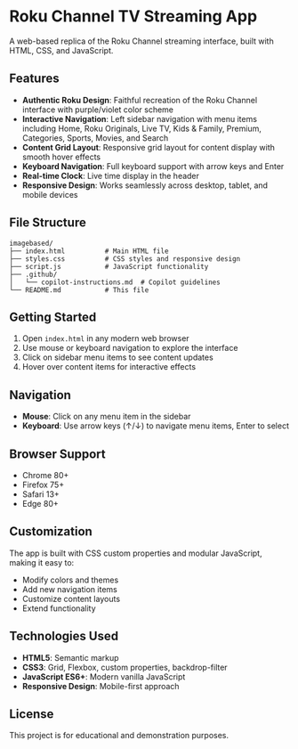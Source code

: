 # Roku Channel TV Streaming App

A web-based replica of the Roku Channel streaming interface, built with HTML, CSS, and JavaScript.

## Features

- **Authentic Roku Design**: Faithful recreation of the Roku Channel interface with purple/violet color scheme
- **Interactive Navigation**: Left sidebar navigation with menu items including Home, Roku Originals, Live TV, Kids & Family, Premium, Categories, Sports, Movies, and Search
- **Content Grid Layout**: Responsive grid layout for content display with smooth hover effects
- **Keyboard Navigation**: Full keyboard support with arrow keys and Enter
- **Real-time Clock**: Live time display in the header
- **Responsive Design**: Works seamlessly across desktop, tablet, and mobile devices

## File Structure

```
imagebased/
├── index.html          # Main HTML file
├── styles.css          # CSS styles and responsive design
├── script.js           # JavaScript functionality
├── .github/
│   └── copilot-instructions.md  # Copilot guidelines
└── README.md           # This file
```

## Getting Started

1. Open `index.html` in any modern web browser
2. Use mouse or keyboard navigation to explore the interface
3. Click on sidebar menu items to see content updates
4. Hover over content items for interactive effects

## Navigation

- **Mouse**: Click on any menu item in the sidebar
- **Keyboard**: Use arrow keys (↑/↓) to navigate menu items, Enter to select

## Browser Support

- Chrome 80+
- Firefox 75+
- Safari 13+
- Edge 80+

## Customization

The app is built with CSS custom properties and modular JavaScript, making it easy to:
- Modify colors and themes
- Add new navigation items
- Customize content layouts
- Extend functionality

## Technologies Used

- **HTML5**: Semantic markup
- **CSS3**: Grid, Flexbox, custom properties, backdrop-filter
- **JavaScript ES6+**: Modern vanilla JavaScript
- **Responsive Design**: Mobile-first approach

## License

This project is for educational and demonstration purposes.
